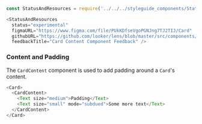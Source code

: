 ```js noeditor
const StatusAndResources = require('../../../styleguide_components/StatusAndResources').StatusAndResources;

<StatusAndResources
  status="experimental"
  figmaURL="https://www.figma.com/file/PUkKDfseVgoPGNJng7TJ2TIJ/Card"
  githubURL="https://github.com/looker/lens/blob/master/src/components/Card/CardContent.tsx"
  feedbackTitle="Card Content Component Feedback" />
```


### Content and Padding

The `CardContent` component is used to add padding around a `Card`'s content.

```js
<Card>
  <CardContent>
    <Text size="medium">Padding</Text>
    <Text size="small" mode="subdued">Some more text</Text>
  </CardContent>
</Card>
```
